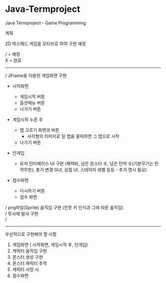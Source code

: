 # Java-Termproject
Java Termproject - Game Programming 

계획

2D 박스헤드 게임을 모티브로 하여 구현 예정

/ = 예정 
<br>
X = 완료

  ---
/ JFrame을 이용한 게임화면 구현
  - 시작화면
    - 게임시작 버튼
    - 옵션메뉴 버튼
    - 나가기 버튼
  - 게임시작 누른 후
    - 맵 고르기 화면과 버튼
      - 사각형의 이미지로 된 맵을 클릭하면 그 맵으로 시작
    - 나가기 버튼
  - 인게임
    - 유저 인터페이스 UI 구현 (체력바, 남은 몬스터 수, 남은 탄약 수(기본무기는 탄약무한), 총기 변경 GUI, 상점 UI, 스테이지 레벨 등등 - 추가 명시 필요)
   
  - 점수화면
    - 다시하기 버튼
    - 점수 화면
   
    
/ png파일(Sprite) 움직임 구현 (인풋 키 인식과 그에 따른 움직임)
<br>
/ 투사체 발사 구현
<br>
/

---
우선적으로 구현해야 할 사항
1. 게임화면 ( 시작화면, 게임시작 후, 인게임)
2. 캐릭터 움직임 구현
3. 몬스터 생성 구현
4. 몬스터 캐릭터 추적
5. 캐릭터 사망 시
6. 점수화면

